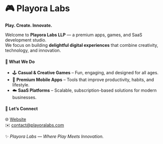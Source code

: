 # 🎮 Playora Labs  

**Play. Create. Innovate.**  

Welcome to **Playora Labs LLP** — a premium apps, games, and SaaS development studio.  
We focus on building **delightful digital experiences** that combine creativity, technology, and innovation.  

#### 🚀 What We Do
- 🕹️ **Casual & Creative Games** – Fun, engaging, and designed for all ages.  
- 📱 **Premium Mobile Apps** – Tools that improve productivity, habits, and lifestyle.  
- ☁️ **SaaS Platforms** – Scalable, subscription-based solutions for modern businesses.  

#### 🤝 Let’s Connect
🌐 [Website](https://playoralabs.com)  
✉️ contact@playoralabs.com  

✨ *Playora Labs — Where Play Meets Innovation.*
